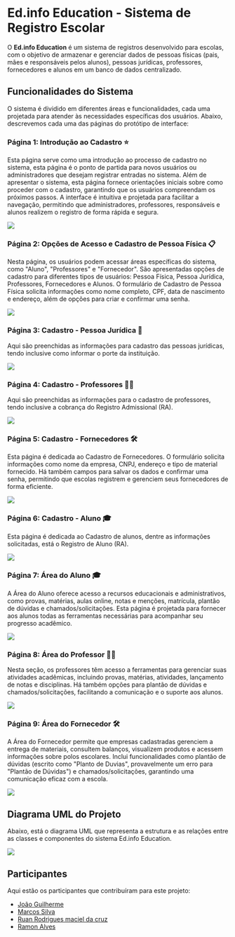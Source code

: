 # Ed.info Education - Sistema de Registro Escolar

O **Ed.info Education** é um sistema de registros desenvolvido para escolas, com o objetivo de armazenar e gerenciar dados de pessoas físicas (pais, mães e responsáveis pelos alunos), pessoas jurídicas, professores, fornecedores e alunos em um banco de dados centralizado.

## Funcionalidades do Sistema

O sistema é dividido em diferentes áreas e funcionalidades, cada uma projetada para atender às necessidades específicas dos usuários. Abaixo, descrevemos cada uma das páginas do protótipo de interface:

### Página 1: Introdução ao Cadastro ⭐

Esta página serve como uma introdução ao processo de cadastro no sistema, esta página é o ponto de partida para novos usuários ou administradores que desejam registrar entradas no sistema.
Além de apresentar o sistema, esta página fornece orientações iniciais sobre como proceder com o cadastro, garantindo que os usuários compreendam os próximos passos. A interface é intuitiva e projetada para facilitar a navegação, permitindo que administradores, professores, responsáveis e alunos realizem o registro de forma rápida e segura.

![](https://i.imgur.com/eneTtfb.jpeg)

### Página 2: Opções de Acesso e Cadastro de Pessoa Física 📋

Nesta página, os usuários podem acessar áreas específicas do sistema, como "Aluno", "Professores" e "Fornecedor". São apresentadas opções de cadastro para diferentes tipos de usuários: Pessoa Física, Pessoa Jurídica, Professores, Fornecedores e Alunos. O formulário de Cadastro de Pessoa Física solicita informações como nome completo, CPF, data de nascimento e endereço, além de opções para criar e confirmar uma senha.

![](https://i.imgur.com/qJaoP8o.jpeg)

### Página 3: Cadastro - Pessoa Jurídica 🏢

Aqui são preenchidas as informações para cadastro das pessoas jurídicas, tendo inclusive como informar o porte da instituição.

![](https://i.imgur.com/tMTiYaJ.jpeg)

### Página 4: Cadastro - Professores 👩‍🏫

Aqui são preenchidas as informações para o cadastro de professores, tendo inclusive a cobrança do Registro Admissional (RA).

![](https://i.imgur.com/LK3B7n3.jpeg)

### Página 5: Cadastro - Fornecedores 🛠️

Esta página é dedicada ao Cadastro de Fornecedores. O formulário solicita informações como nome da empresa, CNPJ, endereço e tipo de material fornecido. Há também campos para salvar os dados e confirmar uma senha, permitindo que escolas registrem e gerenciem seus fornecedores de forma eficiente.

![](https://i.imgur.com/95tjQXR.jpeg)

### Página 6: Cadastro - Aluno 🎓

Esta página é dedicada ao Cadastro de alunos, dentre as informações solicitadas, está o Registro de Aluno (RA).

![](https://i.imgur.com/F14gp9l.jpeg)

### Página 7: Área do Aluno 🎓

A Área do Aluno oferece acesso a recursos educacionais e administrativos, como provas, matérias, aulas online, notas e menções, matrícula, plantão de dúvidas e chamados/solicitações. Esta página é projetada para fornecer aos alunos todas as ferramentas necessárias para acompanhar seu progresso acadêmico.

![](https://i.imgur.com/vUo7GVe.jpeg)

### Página 8: Área do Professor 👩‍🏫

Nesta seção, os professores têm acesso a ferramentas para gerenciar suas atividades acadêmicas, incluindo provas, matérias, atividades, lançamento de notas e disciplinas. Há também opções para plantão de dúvidas e chamados/solicitações, facilitando a comunicação e o suporte aos alunos.

![](https://i.imgur.com/Gp1Tn3n.jpeg)

### Página 9: Área do Fornecedor 🛠️

A Área do Fornecedor permite que empresas cadastradas gerenciem a entrega de materiais, consultem balanços, visualizem produtos e acessem informações sobre polos escolares. Inclui funcionalidades como plantão de dúvidas (escrito como "Planto de Duvias", provavelmente um erro para "Plantão de Dúvidas") e chamados/solicitações, garantindo uma comunicação eficaz com a escola.

![](https://i.imgur.com/C0nxxBQ.jpeg)

## Diagrama UML do Projeto

Abaixo, está o diagrama UML que representa a estrutura e as relações entre as classes e componentes do sistema Ed.info Education.

![](https://i.imgur.com/Q4rO8pP.jpeg)


## Participantes
Aqui estão os participantes que contribuíram para este projeto:
- [João Guilherme](https://github.com/joaopontesdados)
- [Marcos Silva](https://github.com/Marcosrtb) 
- [Ruan Rodrigues maciel da cruz ](https://github.com/RuanSenac)
- [Ramon Alves](https://github.com/RamonVeirone)
